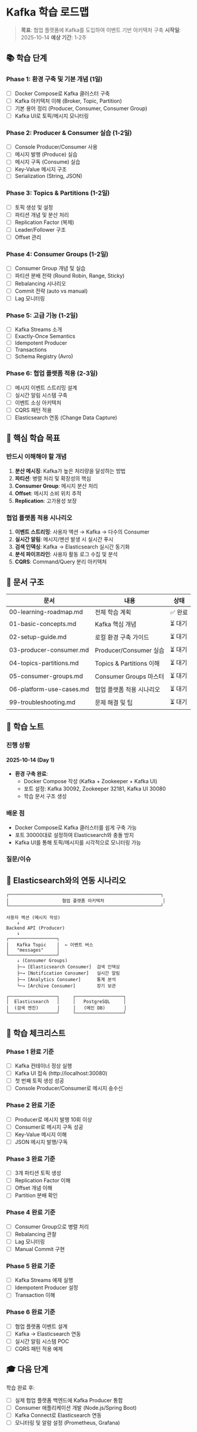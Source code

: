 # Kafka 학습 로드맵

> **목표**: 협업 플랫폼에 Kafka를 도입하여 이벤트 기반 아키텍처 구축
> **시작일**: 2025-10-14
> **예상 기간**: 1-2주

## 📚 학습 단계

### Phase 1: 환경 구축 및 기본 개념 (1일)
- [ ] Docker Compose로 Kafka 클러스터 구축
- [ ] Kafka 아키텍처 이해 (Broker, Topic, Partition)
- [ ] 기본 용어 정리 (Producer, Consumer, Consumer Group)
- [ ] Kafka UI로 토픽/메시지 모니터링

### Phase 2: Producer & Consumer 실습 (1-2일)
- [ ] Console Producer/Consumer 사용
- [ ] 메시지 발행 (Produce) 실습
- [ ] 메시지 구독 (Consume) 실습
- [ ] Key-Value 메시지 구조
- [ ] Serialization (String, JSON)

### Phase 3: Topics & Partitions (1-2일)
- [ ] 토픽 생성 및 설정
- [ ] 파티션 개념 및 분산 처리
- [ ] Replication Factor (복제)
- [ ] Leader/Follower 구조
- [ ] Offset 관리

### Phase 4: Consumer Groups (1-2일)
- [ ] Consumer Group 개념 및 실습
- [ ] 파티션 분배 전략 (Round Robin, Range, Sticky)
- [ ] Rebalancing 시나리오
- [ ] Commit 전략 (auto vs manual)
- [ ] Lag 모니터링

### Phase 5: 고급 기능 (1-2일)
- [ ] Kafka Streams 소개
- [ ] Exactly-Once Semantics
- [ ] Idempotent Producer
- [ ] Transactions
- [ ] Schema Registry (Avro)

### Phase 6: 협업 플랫폼 적용 (2-3일)
- [ ] 메시지 이벤트 스트리밍 설계
- [ ] 실시간 알림 시스템 구축
- [ ] 이벤트 소싱 아키텍처
- [ ] CQRS 패턴 적용
- [ ] Elasticsearch 연동 (Change Data Capture)

## 🎯 핵심 학습 목표

### 반드시 이해해야 할 개념
1. **분산 메시징**: Kafka가 높은 처리량을 달성하는 방법
2. **파티션**: 병렬 처리 및 확장성의 핵심
3. **Consumer Group**: 메시지 분산 처리
4. **Offset**: 메시지 소비 위치 추적
5. **Replication**: 고가용성 보장

### 협업 플랫폼 적용 시나리오
1. **이벤트 스트리밍**: 사용자 액션 → Kafka → 다수의 Consumer
2. **실시간 알림**: 메시지/멘션 발생 시 실시간 푸시
3. **검색 인덱싱**: Kafka → Elasticsearch 실시간 동기화
4. **분석 파이프라인**: 사용자 활동 로그 수집 및 분석
5. **CQRS**: Command/Query 분리 아키텍처

## 📖 문서 구조

| 문서 | 내용 | 상태 |
|------|------|------|
| 00-learning-roadmap.md | 전체 학습 계획 | ✅ 완료 |
| 01-basic-concepts.md | Kafka 핵심 개념 | ⏳ 대기 |
| 02-setup-guide.md | 로컬 환경 구축 가이드 | ⏳ 대기 |
| 03-producer-consumer.md | Producer/Consumer 실습 | ⏳ 대기 |
| 04-topics-partitions.md | Topics & Partitions 이해 | ⏳ 대기 |
| 05-consumer-groups.md | Consumer Groups 마스터 | ⏳ 대기 |
| 06-platform-use-cases.md | 협업 플랫폼 적용 시나리오 | ⏳ 대기 |
| 99-troubleshooting.md | 문제 해결 및 팁 | ⏳ 대기 |

## 📝 학습 노트

### 진행 상황

#### 2025-10-14 (Day 1)
- **환경 구축 완료**:
  - Docker Compose 작성 (Kafka + Zookeeper + Kafka UI)
  - 포트 설정: Kafka 30092, Zookeeper 32181, Kafka UI 30080
  - 학습 문서 구조 생성

### 배운 점
- Docker Compose로 Kafka 클러스터를 쉽게 구축 가능
- 포트 30000대로 설정하여 Elasticsearch와 충돌 방지
- Kafka UI를 통해 토픽/메시지를 시각적으로 모니터링 가능

### 질문/이슈
<!-- 해결해야 할 질문이나 막힌 부분 기록 -->

## 🔄 Elasticsearch와의 연동 시나리오

```
┌─────────────────────────────────────────────────────────┐
│                    협업 플랫폼 아키텍처                      │
└─────────────────────────────────────────────────────────┘

사용자 액션 (메시지 작성)
    ↓
Backend API (Producer)
    ↓
┌──────────────────┐
│   Kafka Topic    │  ← 이벤트 버스
│   "messages"     │
└──────────────────┘
    ↓ (Consumer Groups)
    ├─→ [Elasticsearch Consumer]  검색 인덱싱
    ├─→ [Notification Consumer]   실시간 알림
    ├─→ [Analytics Consumer]      통계 분석
    └─→ [Archive Consumer]        장기 보관

┌──────────────────┐     ┌──────────────────┐
│  Elasticsearch   │     │   PostgreSQL     │
│  (검색 엔진)       │     │   (메인 DB)       │
└──────────────────┘     └──────────────────┘
```

## 📌 학습 체크리스트

### Phase 1 완료 기준
- [ ] Kafka 컨테이너 정상 실행
- [ ] Kafka UI 접속 (http://localhost:30080)
- [ ] 첫 번째 토픽 생성 성공
- [ ] Console Producer/Consumer로 메시지 송수신

### Phase 2 완료 기준
- [ ] Producer로 메시지 발행 10회 이상
- [ ] Consumer로 메시지 구독 성공
- [ ] Key-Value 메시지 이해
- [ ] JSON 메시지 발행/구독

### Phase 3 완료 기준
- [ ] 3개 파티션 토픽 생성
- [ ] Replication Factor 이해
- [ ] Offset 개념 이해
- [ ] Partition 분배 확인

### Phase 4 완료 기준
- [ ] Consumer Group으로 병렬 처리
- [ ] Rebalancing 관찰
- [ ] Lag 모니터링
- [ ] Manual Commit 구현

### Phase 5 완료 기준
- [ ] Kafka Streams 예제 실행
- [ ] Idempotent Producer 설정
- [ ] Transaction 이해

### Phase 6 완료 기준
- [ ] 협업 플랫폼 이벤트 설계
- [ ] Kafka → Elasticsearch 연동
- [ ] 실시간 알림 시스템 POC
- [ ] CQRS 패턴 적용 예제

## 🎓 다음 단계

학습 완료 후:
- [ ] 실제 협업 플랫폼 백엔드에 Kafka Producer 통합
- [ ] Consumer 애플리케이션 개발 (Node.js/Spring Boot)
- [ ] Kafka Connect로 Elasticsearch 연동
- [ ] 모니터링 및 알람 설정 (Prometheus, Grafana)
